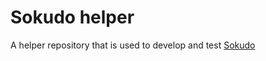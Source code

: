 # Sokudo helper
A helper repository that is used to develop and test [Sokudo](https://github.com/petrostrak/sokudo) 
